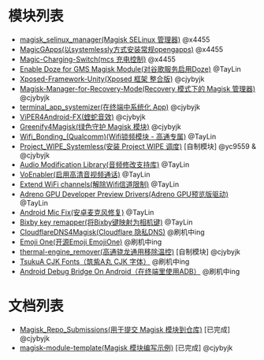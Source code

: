 # 模块列表

- [magisk_selinux_manager(Magisk SELinux 管理器)](https://github.com/Magisk-Modules-Repo-CN/magisk_selinux_manager) @x4455
- [MagicGApps(以systemlessly方式安装常规opengapps)](https://github.com/Magisk-Modules-Repo-CN/MagicGApps) @x4455
- [Magic-Charging-Switch(mcs 充电控制)](https://github.com/Magisk-Modules-Repo-CN/Magic-Charging-Switch) @x4455
- [Enable Doze for GMS Magisk Module(对谷歌服务启用Doze)](https://github.com/Magisk-Modules-Repo-CN/EnableGMSModuleMagisk) @TayLin
- [Xposed-Framework-Unity(Xposed 框架 整合版)](https://github.com/Magisk-Modules-Repo/Xposed-Framework-Unity) @cjybyjk
- [Magisk-Manager-for-Recovery-Mode(Recovery 模式下的 Magisk 管理器)](https://github.com/Magisk-Modules-Repo-CN/Magisk-Manager-for-Recovery-Mode) @cjybyjk
- [terminal_app_systemizer(在终端中系统化 App)](https://github.com/Magisk-Modules-Repo-CN/terminal_app_systemizer) @cjybyjk
- [ViPER4Android-FX(蝰蛇音效)](https://github.com/Magisk-Modules-Repo-CN/ViPER4Android-FX) @cjybyjk
- [Greenify4Magisk(绿色守护 Magisk 模块)](https://github.com/Magisk-Modules-Repo-CN/Greenify4Magisk) @cjybyjk
- [Wifi_Bonding_(Qualcomm)(Wifi锁频模块 - 高通专属)](https://github.com/Magisk-Modules-Repo-CN/magisk-wifi-bonding) @TayLin
- [Project_WIPE_Systemless(安装 Project WIPE 调度)](https://github.com/Magisk-Modules-Repo-CN/Project_WIPE_Systemless) [自制模块] @yc9559 & @cjybyjk
- [Audio Modification Library(音频修改支持库)](https://github.com/Magisk-Modules-Repo-CN/Audio-Modification-Library) @TayLin
- [VoEnabler(启用高清音视频通话)](https://github.com/Magisk-Modules-Repo-CN/VoEnabler) @TayLin
- [Extend WiFi channels(解除Wifi信道限制)](https://github.com/Magisk-Modules-Repo-CN/extendwifi) @TayLin
- [Adreno GPU Developer Preview Drivers(Adreno GPU预览版驱动)](https://github.com/Magisk-Modules-Repo-CN/Adreno-Systemless-Installer) @TayLin
- [Android Mic Fix(安卓麦克风修复)](https://github.com/Magisk-Modules-Repo-CN/bacon-mic-fix) @TayLin
- [Bixby key remapper(将Bixby键映射为相机键)](https://github.com/Magisk-Modules-Repo-CN/Bixby-key-remapper) @TayLin
- [CloudflareDNS4Magisk(Cloudflare 隐私DNS)](https://github.com/Magisk-Modules-Repo-CN/CloudflareDNS4Magisk) @刷机中ing
- [Emoji One(开源Emoji EmojiOne)](https://github.com/Magisk-Modules-Repo-CN/Emoji_One) @刷机中ing
- [thermal-engine_remover(高通骁龙通用移除温控)](https://github.com/Magisk-Modules-Repo-CN/thermal-engine_remover) [自制模块] @cjybyjk
- [TsukuA CJK Fonts（筑紫A丸 CJK 字体）](https://github.com/Magisk-Modules-Repo-CN/TsukuA_CJK_Fonts) @刷机中ing
- [Android Debug Bridge On Android（在终端里使用ADB）](https://github.com/Magisk-Modules-Repo-CN/Android_Debug_Bridge_On_Android) @刷机中ing

# 文档列表
- [Magisk_Repo_Submissions(用于提交 Magisk 模块到仓库)](https://github.com/Magisk-Modules-Repo-CN/Magisk_Repo_Submissions) [已完成] @cjybyjk
- [magisk-module-template(Magisk 模块编写示例)](https://github.com/Magisk-Modules-Repo-CN/magisk-module-template) [已完成] @cjybyjk

